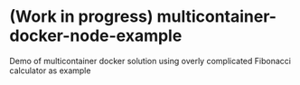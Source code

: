 # (Work in progress) multicontainer-docker-node-example
 Demo of multicontainer docker solution using overly complicated Fibonacci calculator as example
